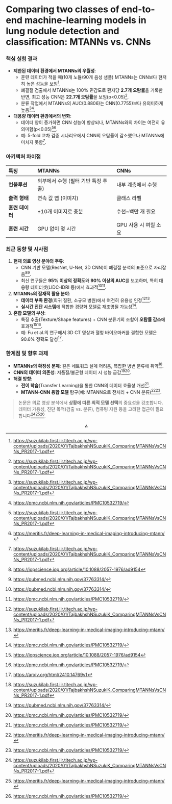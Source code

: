 # Comparing two classes of end-to-end machine-learning models in lung nodule detection and classification: MTANNs vs. CNNs

### 핵심 실험 결과

- **제한된 데이터 환경에서 MTANNs의 우월성**:
    - 훈련 데이터가 적을 때(10개 노듈/90개 음성 샘플) MTANNs는 CNN보다 현저히 높은 성능을 보임[^1_1].
    - 폐결절 검출에서 MTANNs는 100% 민감도로 환자당 **2.7개 오탐률**을 기록한 반면, 최고 성능 CNN은 **22.7개 오탐률**을 보임(p<0.05)[^1_1].
    - 분류 작업에서 MTANNs의 AUC(0.8806)는 CNN(0.7755)보다 유의미하게 높음[^1_1][^1_5].
- **대용량 데이터 환경에서의 변화**:
    - 데이터 양이 증가하면 CNN 성능이 향상되나, MTANNs와의 차이는 여전히 유의미함(p<0.05)[^1_1][^1_2].
    - 예: 5-fold 교차 검증 시나리오에서 CNN의 오탐률이 감소했으나 MTANNs에 미치지 못함[^1_1].


### 아키텍처 차이점

| **특징** | **MTANNs** | **CNNs** |
| :-- | :-- | :-- |
| **컨볼루션** | 외부에서 수행 (필터 기반 특징 추출) | 내부 계층에서 수행 |
| **출력 형태** | 연속 값 맵 (이미지) | 클래스 라벨 |
| **훈련 데이터** | ±10개 이미지로 충분 | 수천~백만 개 필요 |
| **훈련 시간** | GPU 없이 몇 시간 | GPU 사용 시 며칠 소요 |

### 최근 동향 및 시사점

1. **현재 의료 영상 분야의 주류**:
    - CNN 기반 모델(ResNet, U-Net, 3D CNN)이 폐결절 분석의 표준으로 자리잡음[^1_3][^1_4].
    - 최신 연구들은 **95% 이상의 정확도**와 **90% 이상의 AUC**를 보고하며, 특히 대용량 데이터셋(LIDC-IDRI 등)에서 효과적[^1_4][^1_5].
2. **MTANNs의 잠재적 활용 분야**:
    - **데이터 부족 환경**(희귀 질환, 소규모 병원)에서 여전히 유용성 인정[^1_1][^1_2].
    - **실시간 진단 시스템**에 적합한 경량화 모델로 재조명될 가능성[^1_5].
3. **혼합 모델의 부상**:
    - 특징 추출(Texture/Shape features) + CNN 분류기의 조합이 **오탐률 감소**에 효과적[^1_3][^1_5].
    - 예: Fu et al.의 연구에서 3D CT 영상과 혈청 바이오마커를 결합한 모델은 90.6% 정확도 달성[^1_6].

### 한계점 및 향후 과제

- **MTANNs의 확장성 문제**: 깊은 네트워크 설계 어려움, 복잡한 병변 분류에 취약[^1_1].
- **CNN의 데이터 의존성**: 저품질/불균형 데이터 시 성능 급감[^1_4][^1_5].
- **해결 방향**:
    - **전이 학습**(Transfer Learning)을 통한 CNN의 데이터 효율성 개선[^1_5].
    - **MTANN-CNN 융합 모델** 탐구(예: MTANN으로 전처리 + CNN 분류)[^1_2][^1_5].

> 논문은 의료 영상 분석에서 **상황에 따른 최적 모델 선택**의 중요성을 강조합니다. 데이터 가용성, 진단 목적(검출 vs. 분류), 컴퓨팅 자원 등을 고려한 접근이 필요합니다[^1_1][^1_2][^1_5].

<div style="text-align: center">⁂</div>

[^1_1]: https://suzukilab.first.iir.titech.ac.jp/wp-content/uploads/2020/01/TajbakhshNSuzukiK_ComparingMTANNsVsCNNs_PR2017-1.pdf

[^1_2]: https://meritis.fr/deep-learning-in-medical-imaging-introducing-mtann/

[^1_3]: https://iopscience.iop.org/article/10.1088/2057-1976/ad9154

[^1_4]: https://pubmed.ncbi.nlm.nih.gov/37763314/

[^1_5]: https://pmc.ncbi.nlm.nih.gov/articles/PMC10532719/

[^1_6]: https://arxiv.org/html/2410.14769v1

[^1_7]: https://linkinghub.elsevier.com/retrieve/pii/S0031320316302795

[^1_8]: https://link.springer.com/10.1007/s12652-023-04711-9

[^1_9]: https://link.springer.com/10.1007/s10278-023-00809-w

[^1_10]: https://link.springer.com/10.1007/s10278-023-00822-z

[^1_11]: http://link.springer.com/10.1007/978-3-319-54526-4_7

[^1_12]: https://www.sciencedirect.com/science/article/pii/S0031320316302795

[^1_13]: https://ui.adsabs.harvard.edu/abs/2017PatRe..63..476T/abstract

[^1_14]: https://www.semanticscholar.org/paper/Comparing-two-classes-of-end-to-end-models-in-lung-Tajbakhsh-Suzuki/a5075a9a0d30ea5e5ef1816f25b64a109436a966

[^1_15]: https://ieeexplore.ieee.org/document/10452545/

[^1_16]: https://www.semanticscholar.org/paper/0aad16fbbe39a9d5703e2ed11b97b08f7285b513

[^1_17]: http://link.springer.com/10.1007/s10278-019-00221-3

[^1_18]: https://dl.acm.org/doi/10.1145/3655755.3655784

[^1_19]: https://ieeexplore.ieee.org/document/10499183/

[^1_20]: https://www.mdpi.com/1424-8220/19/17/3722

[^1_21]: https://ieeexplore.ieee.org/document/10540203/

[^1_22]: https://ieeexplore.ieee.org/document/9972595/

[^1_23]: https://www.mdpi.com/2306-5354/10/11/1245

[^1_24]: https://www.sciencedirect.com/science/article/abs/pii/S0031320316302795

[^1_25]: https://pubmed.ncbi.nlm.nih.gov/30440489/

[^1_26]: https://www.techscience.com/csse/v48n6/58686/html

[^1_27]: https://journals.plos.org/plosone/article?id=10.1371%2Fjournal.pone.0188290

[^1_28]: https://www3.cs.stonybrook.edu/~qin/research/2018-pr-multi-view-cnns-for-lung-nodule.pdf

[^1_29]: https://ieeexplore.ieee.org/document/10274463/

[^1_30]: https://www.nature.com/articles/s41598-024-51833-x

[^1_31]: https://www.ijsrcseit.com/index.php/home/article/view/CSEIT25112820

[^1_32]: https://gvpress.com/journals/IJHIT/vol13_no2/vol13_no2_2020_04.html

[^1_33]: https://pubs.aip.org/aip/acp/article/3161/1/020093/3310499/Automatic-lung-nodule-classification-using-deep

[^1_34]: https://www.sciencedirect.com/science/article/abs/pii/S0950705120304378

[^1_35]: https://pmc.ncbi.nlm.nih.gov/articles/PMC6749467/

[^1_36]: http://arxiv.org/abs/1904.05956

